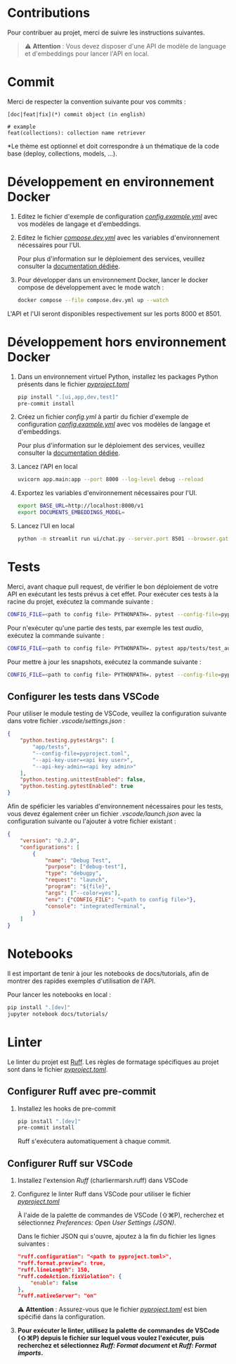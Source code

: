 # Contributions

Pour contribuer au projet, merci de suivre les instructions suivantes.

> ⚠️ **Attention** : Vous devez disposer d'une API de modèle de language et d'embeddings pour lancer l'API en local.

# Commit 

Merci de respecter la convention suivante pour vos commits :

```
[doc|feat|fix](*) commit object (in english)

# example
feat(collections): collection name retriever
```

*Le thème est optionnel et doit correspondre à un thématique de la code base (deploy, collections, models, ...).

# Développement en environnement Docker

1. Editez le fichier d'exemple de configuration *[config.example.yml](./config.example.yml)* avec vos modèles de langage et d'embeddings.

2. Editez le fichier *[compose.dev.yml](./compose.dev.yml)* avec les variables d'environnement nécessaires pour l'UI.

    Pour plus d'information sur le déploiement des services, veuillez consulter la [documentation dédiée](./docs/deployment.md).


3. Pour développer dans un environnement Docker, lancer le docker compose de développement avec le mode watch :

    ```bash
    docker compose --file compose.dev.yml up --watch
    ```

L'API et l'UI seront disponibles respectivement sur les ports 8000 et 8501.

# Développement hors environnement Docker

1. Dans un environnement virtuel Python, installez les packages Python présents dans le fichier *[pyproject.toml](./pyproject.toml)*

    ```bash 
    pip install ".[ui,app,dev,test]"
    pre-commit install
    ```

2. Créez un fichier *config.yml* à partir du fichier d'exemple de configuration *[config.example.yml](./config.example.yml)* avec vos modèles de langage et d'embeddings.
   
    Pour plus d'information sur le déploiement des services, veuillez consulter la [documentation dédiée](./docs/deployment.md).


3. Lancez l'API en local

    ```bash
    uvicorn app.main:app --port 8000 --log-level debug --reload
    ```

4. Exportez les variables d'environnement nécessaires pour l'UI.
   
    ```bash
    export BASE_URL=http://localhost:8000/v1
    export DOCUMENTS_EMBEDDINGS_MODEL=
    ```

5. Lancez l'UI en local

    ```bash
    python -m streamlit run ui/chat.py --server.port 8501 --browser.gatherUsageStats false --theme.base light
    ```

# Tests

Merci, avant chaque pull request, de vérifier le bon déploiement de votre API en exécutant les tests prévus à cet effet. Pour exécuter ces tests à la racine du projet, exécutez la commande suivante :
    
```bash
CONFIG_FILE=<path to config file> PYTHONPATH=. pytest --config-file=pyproject.toml --api-key-user <api key user> --api-key-admin <api key admin>
```

Pour n'exécuter qu'une partie des tests, par exemple les test *audio*, exécutez la commande suivante :

```bash
CONFIG_FILE=<path to config file> PYTHONPATH=. pytest app/tests/test_audio.py --config-file=pyproject.toml --api-key-user <api key user> --api-key-admin <api key admin>
```

Pour mettre à jour les snapshots, exécutez la commande suivante :

```bash
CONFIG_FILE=<path to config file> PYTHONPATH=. pytest --config-file=pyproject.toml --api-key-user <api key user> --api-key-admin <api key admin> --update-snapshots
```

## Configurer les tests dans VSCode

Pour utiliser le module testing de VSCode, veuillez la configuration suivante dans votre fichier *.vscode/settings.json* :

```json
{
    "python.testing.pytestArgs": [
        "app/tests",
        "--config-file=pyproject.toml",
        "--api-key-user=<api key user>",
        "--api-key-admin=<api key admin>"
    ],
    "python.testing.unittestEnabled": false,
    "python.testing.pytestEnabled": true
}
```

Afin de spéficier les variables d'environnement nécessaires pour les tests, vous devez également créer un fichier *.vscode/launch.json* avec la configuration suivante ou l'ajouter à votre fichier existant :

```json
{
    "version": "0.2.0",
    "configurations": [
        {
            "name": "Debug Test",
            "purpose": ["debug-test"],
            "type": "debugpy",
            "request": "launch",
            "program": "${file}",
            "args": ["--color=yes"],
            "env": {"CONFIG_FILE": "<path to config file>"},
            "console": "integratedTerminal",
        }
    ]
}
```

# Notebooks

Il est important de tenir à jour les notebooks de docs/tutorials, afin de montrer des rapides exemples d'utilisation de l'API.

Pour lancer les notebooks en local :

```bash
pip install ".[dev]"
jupyter notebook docs/tutorials/
```

# Linter

Le linter du projet est [Ruff](https://beta.ruff.rs/docs/configuration/). Les règles de formatage spécifiques au projet sont dans le fichier *[pyproject.toml](./pyproject.toml)*.

## Configurer Ruff avec pre-commit

1. Installez les hooks de pre-commit

    ```bash
    pip install ".[dev]"
    pre-commit install
    ```

    Ruff s'exécutera automatiquement à chaque commit.

## Configurer Ruff sur VSCode

1. Installez l'extension *Ruff* (charliermarsh.ruff) dans VSCode
2. Configurez le linter Ruff dans VSCode pour utiliser le fichier *[pyproject.toml](./pyproject.toml)*

    À l'aide de la palette de commandes de VSCode (⇧⌘P), recherchez et sélectionnez *Preferences: Open User Settings (JSON)*.

    Dans le fichier JSON qui s'ouvre, ajoutez à la fin du fichier les lignes suivantes :

    ```json
    "ruff.configuration": "<path to pyproject.toml>",
    "ruff.format.preview": true,
    "ruff.lineLength": 150,
    "ruff.codeAction.fixViolation": {
        "enable": false
    },
    "ruff.nativeServer": "on"
    ```

    ⚠️ **Attention** : Assurez-vous que le fichier *[pyproject.toml](./app/pyproject.toml)* est bien spécifié dans la configuration.

3. **Pour exécuter le linter, utilisez la palette de commandes de VSCode (⇧⌘P) depuis le fichier sur lequel vous voulez l'exécuter, puis recherchez et sélectionnez *Ruff: Format document* et *Ruff: Format imports*.**
